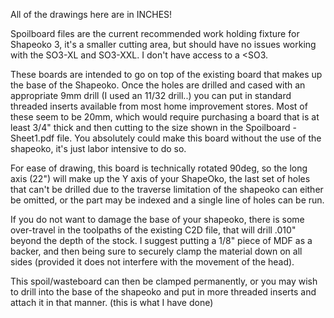 All of the drawings here are in INCHES!

Spoilboard files are the current recommended work holding fixture for Shapeoko 3, it's a smaller cutting area, but should have no issues working with the SO3-XL and SO3-XXL. I don't have access to a <SO3. 

These boards are intended to go on top of the existing board that makes up the base of the Shapeoko. Once the holes are drilled and cased with an appropriate 9mm drill (I used an 11/32 drill..) you can put in standard threaded inserts available from most home improvement stores. Most of these seem to be 20mm, which would require purchasing a board that is at least 3/4" thick and then cutting to the size shown in the Spoilboard -Sheet1.pdf file. You absolutely could make this board without the use of the shapeoko, it's just labor intensive to do so. 

For ease of drawing, this board is technically rotated 90deg, so the long axis (22") will make up the Y axis of your ShapeOko, the last set of holes that can't be drilled due to the traverse limitation of the shapeoko can either be omitted, or the part may be indexed and a single line of holes can be run. 

If you do not want to damage the base of your shapeoko, there is some over-travel in the toolpaths of the existing C2D file, that will drill .010" beyond the depth of the stock. I suggest putting a 1/8" piece of MDF as a backer, and then being sure to securely clamp the material down on all sides (provided it does not interfere with the movement of the head).

This spoil/wasteboard can then be clamped permanently, or you may wish to drill into the base of the shapeoko and put in more threaded inserts and attach it in that manner. (this is what I have done)
